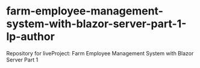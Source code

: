 # farm-employee-management-system-with-blazor-server-part-1-lp-author
Repository for liveProject: Farm Employee Management System with Blazor Server Part 1
